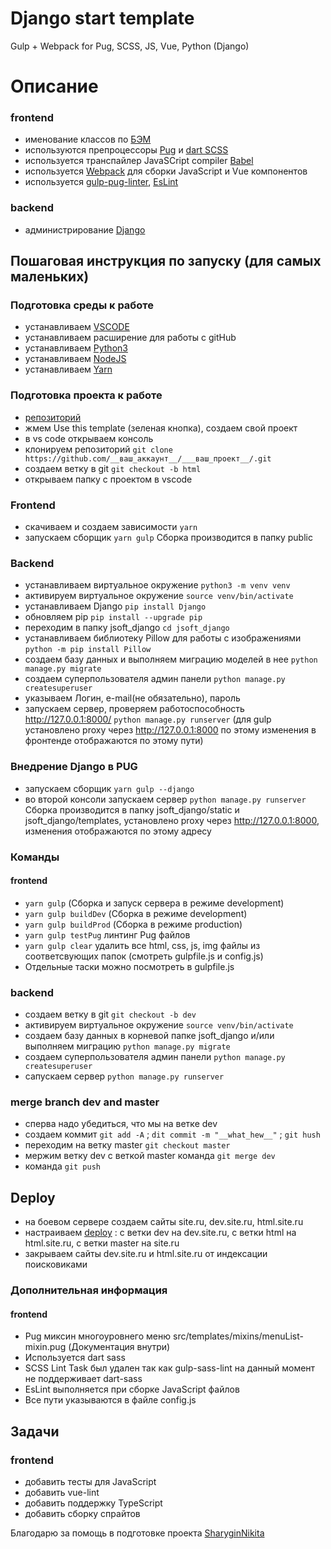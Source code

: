 # Django start template
Gulp + Webpack for Pug, SCSS, JS, Vue, Python (Django)

# Описание
### frontend
* именование классов по [БЭМ](https://ru.bem.info/)
* используются препроцессоры [Pug](https://pugjs.org/) и [dart SCSS](https://sass-scss.ru/dart-sass/)
* используется транспайлер JavaSCript compiler [Babel](https://babeljs.io/)
* используется [Webpack](https://webpack.js.org/) для сборки JavaScript и Vue компонентов
* используется [gulp-pug-linter](https://www.npmjs.com/package/gulp-pug-linter), [EsLint](https://eslint.org/)
### backend
* администрирование [Django](https://ru.wikipedia.org/wiki/Django)

## Пошаговая инструкция по запуску (для самых маленьких)
### Подготовка среды к работе
* устанавливаем [VSCODE](https://code.visualstudio.com/)
* устанавливаем расширение для работы с gitHub
* устанавливаем [Python3](https://www.python.org/downloads/)
* устанавливаем [NodeJS](https://nodejs.org/en/)
* устанавливаем [Yarn](https://yarnpkg.com/en/docs/install)

### Подготовка проекта к работе
* [репозиторий](https://github.com/MikhailArsentev/django-start-template)
* жмем Use this template (зеленая кнопка), создаем свой проект
* в vs code открываем консоль
* клонируем репозиторий ````git clone https://github.com/__ваш_аккаунт__/___ваш_проект__/.git````
* создаем ветку в git ````git checkout -b html````
* открываем папку с проектом в vscode

### Frontend
* скачиваем и создаем зависимости ````yarn````
* запускаем сборщик ````yarn gulp````
Сборка производится в папку public

### Backend
* устанавливаем виртуальное окружение ````python3 -m venv venv````
* активируем виртуальное окружение ````source venv/bin/activate````
* устанавливаем Django ````pip install Django````
* обновляем pip ````pip install --upgrade pip````
* переходим в папку jsoft_django ````cd jsoft_django````
* устанавливаем библиотеку Pillow для работы с изображениями ````python -m pip install Pillow````
* создаем базу данных и выполняем миграцию моделей в нее ````python manage.py migrate````
* создаем суперпользователя админ панели ````python manage.py createsuperuser```` 
* указываем Логин, e-mail(не обязательно), пароль
* запускаем сервер, проверяем работоспособность http://127.0.0.1:8000/ ````python manage.py runserver````
(для gulp установлено proxy через http://127.0.0.1:8000 по этому изменения в фронтенде отображаются по этому пути)

### Внедрение Django в PUG
* запускаем сборщик ````yarn gulp --django````
* во второй консоли запускаем сервер ````python manage.py runserver````
Сборка производится в папку jsoft_django/static и jsoft_django/templates, установлено proxy через http://127.0.0.1:8000, изменения отображаются по этому адресу

### Команды
#### frontend
* ````yarn gulp```` (Сборка и запуск сервера в режиме development)
* ````yarn gulp buildDev```` (Сборка в режиме development)
* ````yarn gulp buildProd```` (Сборка в режиме production)
* ````yarn gulp testPug```` линтинг Pug файлов
* ````yarn gulp clear```` удалить все html, css, js, img файлы из соответсвующих папок (смотреть gulpfile.js и config.js)
* Отдельные таски можно посмотреть в gulpfile.js
### backend
* создаем ветку в git ````git checkout -b dev````
* активируем виртуальное окружение ````source venv/bin/activate````
* создаем базу данных в корневой папке jsoft_django и/или выполняем миграцию ````python manage.py migrate````
* создаем суперпользователя админ панели ````python manage.py createsuperuser````
* сапускаем сервер ````python manage.py runserver````
### merge branch dev and master
* сперва надо убедиться, что мы на ветке dev
* создаем коммит ````git add -A```` ; ````dit commit -m "__what_hew__"```` ; ````git hush```` 
* переходим на ветку master ````git checkout master````
* мержим ветку dev с веткой master команда ````git merge dev````
* команда ````git push````

## Deploy
* на боевом сервере создаем сайты site.ru, dev.site.ru, html.site.ru
* настраиваем [deploy](https://help.github.com/en/actions/configuring-and-managing-workflows/configuring-a-workflow) : с ветки dev на dev.site.ru, с ветки html на html.site.ru, с ветки master на site.ru
* закрываем сайты dev.site.ru и html.site.ru от индексации поисковиками

### Дополнительная информация
#### frontend
* Pug миксин многоуровнего меню src/templates/mixins/menuList-mixin.pug (Документация внутри)
* Используется dart sass
* SCSS Lint Task был удален так как gulp-sass-lint на данный момент не поддерживает dart-sass
* EsLint выполняется при сборке JavaScript файлов
* Все пути указываются в файле config.js

## Задачи
### frontend
* добавить тесты для JavaScript
* добавить vue-lint
* добавить поддержку TypeScript
* добавить сборку спрайтов

Благодарю за помощь в подготовке проекта [SharyginNikita](https://github.com/SharyginNikita/)
